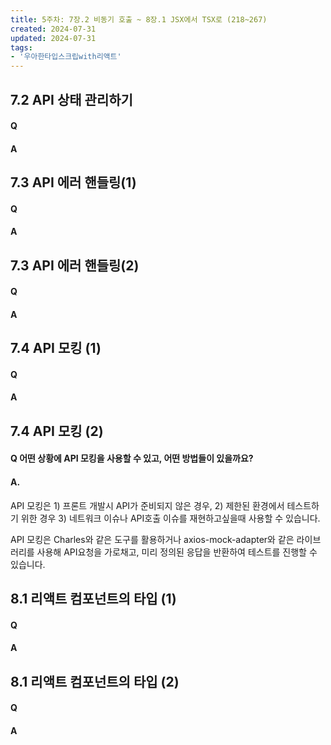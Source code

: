 ```yaml
---
title: 5주차: 7장.2 비동기 호출 ~ 8장.1 JSX에서 TSX로 (218~267)
created: 2024-07-31
updated: 2024-07-31
tags:
- '우아한타입스크립with리액트'
---
```


## 7.2 API 상태 관리하기

#### Q


#### A


## 7.3 API 에러 핸들링(1)

#### Q


#### A

## 7.3 API 에러 핸들링(2)

#### Q


#### A


## 7.4 API 모킹 (1)

#### Q


#### A

## 7.4 API 모킹 (2)

#### Q 어떤 상황에 API 모킹을 사용할 수 있고, 어떤 방법들이 있을까요?


#### A.
API 모킹은 1) 프론트 개발시 API가 준비되지 않은 경우, 2) 제한된 환경에서 테스트하기 위한 경우 3) 네트워크 이슈나 API호출 이슈를 재현하고싶을때 사용할 수 있습니다. 

API 모킹은 Charles와 같은 도구를 활용하거나 axios-mock-adapter와 같은 라이브러리를 사용해 API요청을 가로채고, 미리 정의된 응답을 반환하여 테스트를 진행할 수 있습니다.

## 8.1 리액트 컴포넌트의 타입 (1)

#### Q


#### A

## 8.1 리액트 컴포넌트의 타입 (2)

#### Q


#### A
